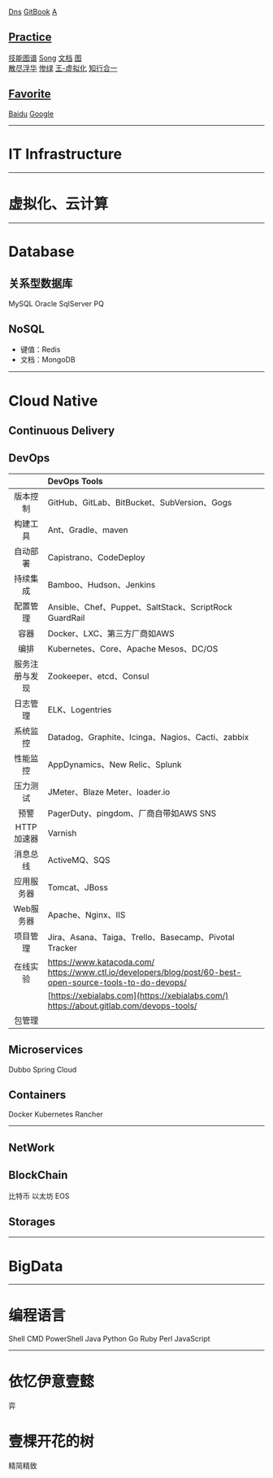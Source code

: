 [Dns](https://sg.godaddy.com/zh/)
[GitBook](https://legacy.gitbook.com/@aftree)
[A](http:/a.s-o.cc)

## [Practice](http://www.cnblogs.com/aftree/)

[技能图谱](https://github.com/TeamStuQ/skill-map) 
[Song](https://jimmysong.io)
[文档](https://docs.qq.com/index.html)
[图](https://www.processon.com)  
[散尽浮华](https://www.cnblogs.com/kevingrace/)
[惨绿](https://www.cnblogs.com/clsn/)
[王-虚拟化](http://blog.51cto.com/wangchunhai)
[知行合一](https://blog.csdn.net/liumiaocn)

##  [Favorite](https://oubk.com)

[Baidu](http://www.baidu.com)
[Google](http://www.baidu.com)

---

# IT Infrastructure

---

# 虚拟化、云计算

---

# Database

## 关系型数据库

MySQL Oracle SqlServer PQ

## NoSQL
* 键值：Redis
* 文档：MongoDB

---

# Cloud Native

## Continuous Delivery

## DevOps

|  | DevOps Tools |
| :-: | :- |
| 版本控制 |GitHub、GitLab、BitBucket、SubVersion、Gogs       |
| 构建工具|Ant、Gradle、maven                                 |
| 自动部署|Capistrano、CodeDeploy                             |
| 持续集成 |Bamboo、Hudson、Jenkins                      |
| 配置管理|Ansible、Chef、Puppet、SaltStack、ScriptRock GuardRail |
| 容器|Docker、LXC、第三方厂商如AWS                           |
| 编排|Kubernetes、Core、Apache Mesos、DC/OS                  |
| 服务注册与发现|Zookeeper、etcd、Consul                      |
| 日志管理|ELK、Logentries                                    |
| 系统监控|Datadog、Graphite、Icinga、Nagios、Cacti、zabbix   |
| 性能监控|AppDynamics、New Relic、Splunk                     |
| 压力测试|JMeter、Blaze Meter、loader.io                     |
| 预警|PagerDuty、pingdom、厂商自带如AWS SNS                  |
| HTTP加速器|Varnish                                          |
| 消息总线|ActiveMQ、SQS                                      |
| 应用服务器|Tomcat、JBoss                                    |
| Web服务器|Apache、Nginx、IIS                                |
| 项目管理 |Jira、Asana、Taiga、Trello、Basecamp、Pivotal Tracker |
| 在线实验 |<https://www.katacoda.com/> <https://www.ctl.io/developers/blog/post/60-best-open-source-tools-to-do-devops/> |
|  |[https://xebialabs.com](https://xebialabs.com/) <https://about.gitlab.com/devops-tools/> |
| 包管理 | |

## Microservices

Dubbo
Spring Cloud

## Containers

Docker Kubernetes Rancher

---

## NetWork
## BlockChain

比特币
以太坊
EOS

## Storages

---

# BigData

---

# 编程语言

Shell CMD PowerShell Java Python Go Ruby Perl JavaScript 

---

# 依忆伊意壹懿

弈

# 壹棵开花的树

精简精致
